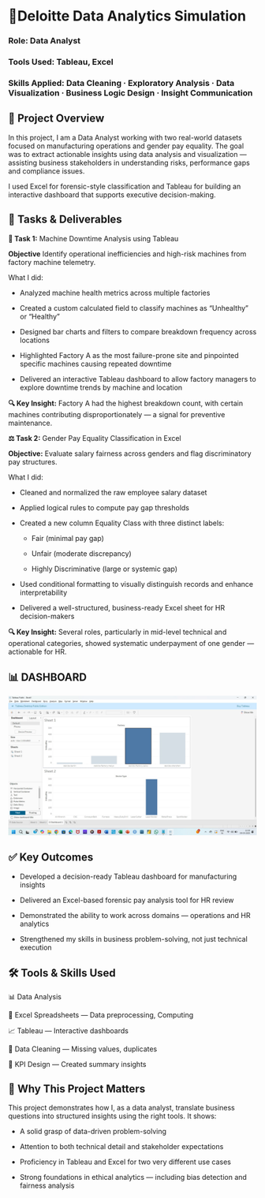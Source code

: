 # 💼Deloitte Data Analytics Simulation
### Role: Data Analyst
### Tools Used: Tableau, Excel
### Skills Applied: Data Cleaning · Exploratory Analysis · Data Visualization · Business Logic Design · Insight Communication

## 📌 Project Overview
In this project, I am a Data Analyst working with two real-world datasets focused on manufacturing operations and gender pay equality. The goal was to extract actionable insights using data analysis and visualization — assisting business stakeholders in understanding risks, performance gaps and compliance issues.

I used Excel for forensic-style classification and Tableau for building an interactive dashboard that supports executive decision-making.

## 🧩 Tasks & Deliverables
**🔧 Task 1:** Machine Downtime Analysis using Tableau

**Objective** Identify operational inefficiencies and high-risk machines from factory machine telemetry.

What I did:

* Analyzed machine health metrics across multiple factories

* Created a custom calculated field to classify machines as “Unhealthy” or “Healthy”

* Designed bar charts and filters to compare breakdown frequency across locations

* Highlighted Factory A as the most failure-prone site and pinpointed specific machines causing repeated downtime

* Delivered an interactive Tableau dashboard to allow factory managers to explore downtime trends by machine and location

**🔍 Key Insight:** Factory A had the highest breakdown count, with certain machines contributing disproportionately — a signal for preventive maintenance.

**⚖️ Task 2:** Gender Pay Equality Classification in Excel

**Objective:** Evaluate salary fairness across genders and flag discriminatory pay structures.

What I did:

* Cleaned and normalized the raw employee salary dataset

* Applied logical rules to compute pay gap thresholds

* Created a new column Equality Class with three distinct labels:

  * Fair (minimal pay gap)

  * Unfair (moderate discrepancy)

  * Highly Discriminative (large or systemic gap)

* Used conditional formatting to visually distinguish records and enhance interpretability

* Delivered a well-structured, business-ready Excel sheet for HR decision-makers

**🔍 Key Insight:** Several roles, particularly in mid-level technical and operational categories, showed systematic underpayment of one gender — actionable for HR.

## 📊 DASHBOARD
![image](https://github.com/MallikaUppuganti/Deloitte_Data_Analytics/blob/main/Task%201/Deloitte_Internship_Task1_Screenshotfile.jpg)

## ✅ Key Outcomes
* Developed a decision-ready Tableau dashboard for manufacturing insights

* Delivered an Excel-based forensic pay analysis tool for HR review

* Demonstrated the ability to work across domains — operations and HR analytics

* Strengthened my skills in business problem-solving, not just technical execution

## 🛠️ Tools & Skills Used
 📊 Data Analysis
 
 📗 Excel Spreadsheets — Data preprocessing, Computing
 
 📈 Tableau — Interactive dashboards
 
 🧹 Data Cleaning — Missing values, duplicates
 
 🎯 KPI Design — Created summary insights
 
  
## 💼 Why This Project Matters

This project demonstrates how I, as a data analyst, translate business questions into structured insights using the right tools. It shows:

* A solid grasp of data-driven problem-solving

* Attention to both technical detail and stakeholder expectations

* Proficiency in Tableau and Excel for two very different use cases

* Strong foundations in ethical analytics — including bias detection and fairness analysis




